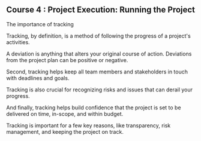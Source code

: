 ## Course 4 : Project Execution: Running the Project
The importance of tracking

Tracking, by definition, is a method of following the progress of a project's activities. 

A deviation is anything that alters your original course of action. Deviations from the project plan can be positive or negative.

Second, tracking helps keep all team members and stakeholders in touch with deadlines and goals. 

Tracking is also crucial for recognizing risks and issues that can derail your progress. 

And finally, tracking helps build confidence that the project is set to be delivered on time, in-scope, and within budget. 

Tracking is important for a few key reasons, like transparency, risk management, and keeping the project on track.

